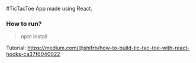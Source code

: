 #TicTacToe App made using React.
### How to run?
>npm install 

Tutorial: https://medium.com/@shifrb/how-to-build-tic-tac-toe-with-react-hooks-ca37f6040022

